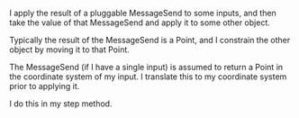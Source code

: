 I apply the result of a pluggable MessageSend to some inputs, and then
take the value of that MessageSend and apply it to some other object.

Typically the result of the MessageSend is a Point, and I constrain the other object by moving it to that Point.

The MessageSend (if I have a single input) is assumed to return a Point in the coordinate system of my input. I translate this to my coordinate system prior to applying it.

I do this in my step method.